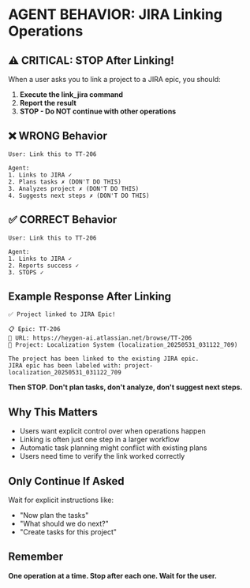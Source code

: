# AGENT BEHAVIOR: JIRA Linking Operations

## ⚠️ CRITICAL: STOP After Linking!

When a user asks you to link a project to a JIRA epic, you should:

1. **Execute the link_jira command**
2. **Report the result**
3. **STOP - Do NOT continue with other operations**

## ❌ WRONG Behavior

```
User: Link this to TT-206

Agent: 
1. Links to JIRA ✓
2. Plans tasks ✗ (DON'T DO THIS)
3. Analyzes project ✗ (DON'T DO THIS)
4. Suggests next steps ✗ (DON'T DO THIS)
```

## ✅ CORRECT Behavior

```
User: Link this to TT-206

Agent:
1. Links to JIRA ✓
2. Reports success ✓
3. STOPS ✓
```

## Example Response After Linking

```
✅ Project linked to JIRA Epic!

📋 Epic: TT-206
🔗 URL: https://heygen-ai.atlassian.net/browse/TT-206
📁 Project: Localization System (localization_20250531_031122_709)

The project has been linked to the existing JIRA epic.
JIRA epic has been labeled with: project-localization_20250531_031122_709
```

**Then STOP. Don't plan tasks, don't analyze, don't suggest next steps.**

## Why This Matters

- Users want explicit control over when operations happen
- Linking is often just one step in a larger workflow
- Automatic task planning might conflict with existing plans
- Users need time to verify the link worked correctly

## Only Continue If Asked

Wait for explicit instructions like:
- "Now plan the tasks"
- "What should we do next?"
- "Create tasks for this project"

## Remember

**One operation at a time. Stop after each one. Wait for the user.** 